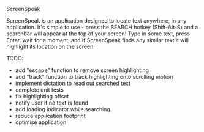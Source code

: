 ScreenSpeak

ScreenSpeak is an application designed to locate text anywhere, in any application. It's simple to use - press the SEARCH hotkey (Shift-Alt-S) and a searchbar will appear at the top of your screen! Type in some text, press Enter, wait for a moment, and if ScreenSpeak finds any similar text it will highlight its location on the screen! 

TODO:

- add "escape" function to remove screen highlighting
- add "track" function to track highlighting onto scrolling motion
- implement dictation to read out searched text
- complete unit tests
- fix highlighting offset
- notify user if no text is found
- add loading indicator while searching
- reduce application footprint 
- optimise application